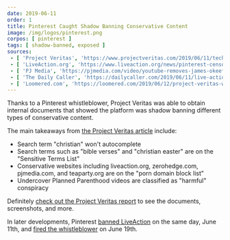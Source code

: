 ```yaml
---
date: 2019-06-11
order: 1
title: Pinterest Caught Shadow Banning Conservative Content
image: /img/logos/pinterest.png
corpos: [ pinterest ]
tags: [ shadow-banned, exposed ]
sources:
 - [ 'Project Veritas', 'https://www.projectveritas.com/2019/06/11/tech-insider-blows-whistle-on-how-pinterest-listed-top-pro-life-site-as-porn-bible-verses-censored/' ]
 - [ 'LiveAction.org', 'https://www.liveaction.org/news/pinterest-censors-live-action-labeling-content-porn/' ]
 - [ 'PJ Media', 'https://pjmedia.com/video/youtube-removes-james-okeefe-and-tim-pooles-pinterest-videos-due-to-privacy-claims-from-a-third-party/' ]
 - [ 'The Daily Caller', 'https://dailycaller.com/2019/06/11/live-action-pinterest-porn/' ]
 - [ 'Loomered.com', 'https://loomered.com/2019/06/12/project-veritas-whistleblower-proves-pinterest-censored-top-pro-life-site-as-pornography/' ]
---
```


Thanks to a Pinterest whistleblower, Project Veritas was able to obtain internal documents that showed the platform was shadow banning different types of conservative content.

The main takeaways from [the Project Veritas article](https://www.projectveritas.com/2019/06/11/tech-insider-blows-whistle-on-how-pinterest-listed-top-pro-life-site-as-porn-bible-verses-censored/) include:
* Search term "christian" won't autocomplete
* Search terms such as "bible verses" and "christian easter" are on the "Sensitive Terms List"
* Conservative websites including liveaction.org, zerohedge.com, pjmedia.com, and teaparty.org are on the "porn domain block list"
* Undercover Planned Parenthood videos are classified as "harmful" conspiracy

Definitely [check out the Project Veritas report](https://www.projectveritas.com/2019/06/11/tech-insider-blows-whistle-on-how-pinterest-listed-top-pro-life-site-as-porn-bible-verses-censored/) to see the documents, screenshots, and more.

In later developments, Pinterest [banned LiveAction](/events/pinterest-bans-live-action/) on the same day, June 11th, and [fired the whistleblower](/events/pinterest-fires-eric-cochran/) on June 19th.
